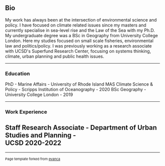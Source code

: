 ## Bio
My work has always been at the intersection of environmental science and 
policy. I have focused on climate related issues since my masters and 
currently specialise in sea-level rise and the Law of the Sea with my 
Ph.D. My undergraduate degree was a BSc in Geography from University 
College London. Here my studies focused on small scale fisheries, 
environmental law and politics/policy. I was previously working as a 
research associate with UCSD's Superfund Research Center, focusing on 
systems thinking, climate, urban planning and public health issues.

 --- 
### Education
PhD - Marine Affairs - University of Rhode Island
MAS Climate Science & Policy - Scripps Institution of Oceanography - 2020
BSc Geography - University College London -  2019

---
### Work Experience

Staff Research Associate - Department of Urban Studies and Planning -  
UCSD 2020-2022
---

---
<p style="font-size:11px">Page template forked from <a href="https://github.com/evanca/quick-portfolio">evanca</a></p>
<!-- Remove above link if you don't want to attibute -->
